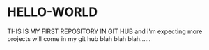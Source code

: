# HELLO-WORLD
THIS IS MY FIRST REPOSITORY IN GIT HUB and i'm expecting more projects will come in my git hub blah blah blah......
